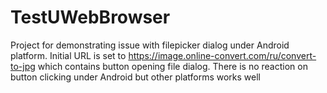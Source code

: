 # TestUWebBrowser
 
Project for demonstrating issue with filepicker dialog under Android platform. Initial URL is set to https://image.online-convert.com/ru/convert-to-jpg which contains button opening file dialog. There is no reaction on button clicking under Android but other platforms works well
